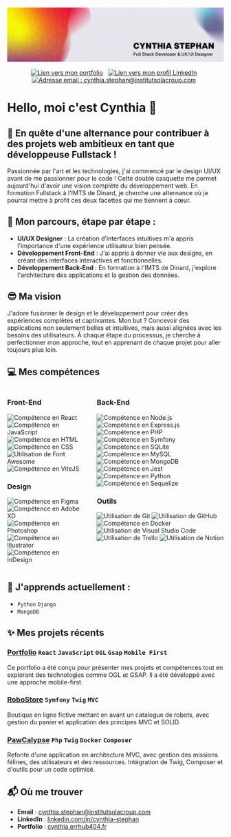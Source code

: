 ![Bannière Cynthia Stephan](./src/banner.jpg)

<p align="center">
<a style="margin-right: 8px;" href="https://cynthia.errhub404.fr/"><img height="20px" src="https://ziadoua.github.io/m3-Markdown-Badges/badges/MyPortfolio/myportfolio3.svg" alt="Lien vers mon portfolio "></a>
<a style="margin-right: 8px;" href="https://www.linkedin.com/in/cynthia-stephan/"><img height="20px" src="https://ziadoua.github.io/m3-Markdown-Badges/badges/LinkedIn/linkedin3.svg" alt="Lien vers mon profil LinkedIn"></a>
<a style="margin-right: 8px;" href="mailto:cynthia.stephan@institutsolacroup.com"><img height="20px" src="https://ziadoua.github.io/m3-Markdown-Badges/badges/Gmail/gmail3.svg" alt="Adresse email : cynthia.stephan@institutsolacroup.com"></a>
</p>



# Hello, moi c'est Cynthia 🤗

## 🚀 En quête d'une alternance pour contribuer à des projets web ambitieux en tant que **développeuse Fullstack** !


Passionnée par l'art et les technologies,  j'ai commencé par le design UI/UX avant de me passionner pour le code ! Cette double casquette me permet aujourd'hui d'avoir une vision complète du développement web. En formation Fullstack à l'IMTS de Dinard, je cherche une alternance où je pourrai mettre à profit ces deux facettes qui me tiennent à cœur.

## 🌱 Mon parcours, étape par étape :
- **UI/UX Designer** : La création d'interfaces intuitives m'a appris l'importance d'une expérience utilisateur bien pensée.
- **Développement Front-End** : J'ai appris à donner vie aux designs, en créant des interfaces interactives et fonctionnelles.
- **Développement Back-End** : En formation à l'IMTS de Dinard, j'explore l'architecture des applications et la gestion des données. 

## 😎 Ma vision
J'adore fusionner le design et le développement pour créer des expériences complètes et captivantes. Mon but ? Concevoir des applications non seulement belles et intuitives, mais aussi alignées avec les besoins des utilisateurs.
 À chaque étape du processus, je cherche à perfectionner mon approche, tout en apprenant de chaque projet pour aller toujours plus loin.

## 💻 Mes compétences

<div style="display: flex; gap: 2rem">
<div>

### Front-End
<p>
   <img height="24px" src="https://ziadoua.github.io/m3-Markdown-Badges/badges/React/react3.svg" alt="Compétence en React">
   <img height="24px" src="https://ziadoua.github.io/m3-Markdown-Badges/badges/Javascript/javascript3.svg" alt="Compétence en JavaScript">
   <img height="24px" src="https://ziadoua.github.io/m3-Markdown-Badges/badges/HTML/html3.svg" alt="Compétence en HTML">
   <img height="24px" src="https://ziadoua.github.io/m3-Markdown-Badges/badges/CSS/css3.svg" alt="Compétence en CSS">
   <img height="24px" src="https://ziadoua.github.io/m3-Markdown-Badges/badges/FontAwesome/fontawesome3.svg" alt="Utilisation de Font Awesome">
   <img height="24px" src="https://ziadoua.github.io/m3-Markdown-Badges/badges/ViteJS/vitejs3.svg" alt="Compétence en ViteJS">
</p>

### Design
<p>
   <img height="24px" src="https://ziadoua.github.io/m3-Markdown-Badges/badges/Figma/figma3.svg" alt="Compétence en Figma">
   <img height="24px" src="https://ziadoua.github.io/m3-Markdown-Badges/badges/XD/xd3.svg" alt="Compétence en Adobe XD">
   <img height="24px" src="https://ziadoua.github.io/m3-Markdown-Badges/badges/Photoshop/photoshop3.svg" alt="Compétence en Photoshop">
   <img height="24px" src="https://ziadoua.github.io/m3-Markdown-Badges/badges/Illustrator/illustrator3.svg" alt="Compétence en Illustrator">
   <img height="24px" src="https://ziadoua.github.io/m3-Markdown-Badges/badges/InDesign/indesign3.svg" alt="Compétence en InDesign">
</p>

</div>
<div>

### Back-End
<p>
   <img height="24px" src="https://ziadoua.github.io/m3-Markdown-Badges/badges/NodeJS/nodejs3.svg" alt="Compétence en Node.js">
   <img height="24px" src="https://ziadoua.github.io/m3-Markdown-Badges/badges/Express/express3.svg" alt="Compétence en Express.js">
   <img height="24px" src="https://ziadoua.github.io/m3-Markdown-Badges/badges/PHP/php3.svg" alt="Compétence en PHP">
   <img height="24px" src="https://ziadoua.github.io/m3-Markdown-Badges/badges/Symfony/symfony3.svg" alt="Compétence en Symfony">
   <img height="24px" src="https://ziadoua.github.io/m3-Markdown-Badges/badges/SQLite/sqlite3.svg" alt="Compétence en SQLite">
   <img height="24px" src="https://ziadoua.github.io/m3-Markdown-Badges/badges/MySQL/mysql3.svg" alt="Compétence en MySQL">
   <img height="24px" src="https://ziadoua.github.io/m3-Markdown-Badges/badges/MongoDB/mongodb3.svg" alt="Compétence en MongoDB">
   <img height="24px" src="https://ziadoua.github.io/m3-Markdown-Badges/badges/Jest/jest3.svg" alt="Compétence en Jest">
   <img height="24px" src="https://ziadoua.github.io/m3-Markdown-Badges/badges/Python/python3.svg" alt="Compétence en Python">
   <img height="24px" src="https://ziadoua.github.io/m3-Markdown-Badges/badges/Sequelize/sequelize3.svg" alt="Compétence en Sequelize">
</p>

### Outils
<p>
   <img height="24px" src="https://ziadoua.github.io/m3-Markdown-Badges/badges/Git/git3.svg" alt="Utilisation de Git">
   <img height="24px" src="https://ziadoua.github.io/m3-Markdown-Badges/badges/Github/github3.svg" alt="Utilisation de GitHub">
   <img height="24px" src="https://ziadoua.github.io/m3-Markdown-Badges/badges/Docker/docker3.svg" alt="Compétence en Docker">
   <img height="24px" src="https://ziadoua.github.io/m3-Markdown-Badges/badges/VisualStudioCode/visualstudiocode3.svg" alt="Utilisation de Visual Studio Code">
   <img height="24px" src="https://ziadoua.github.io/m3-Markdown-Badges/badges/Trello/trello3.svg" alt="Utilisation de Trello">
   <img height="24px" src="https://ziadoua.github.io/m3-Markdown-Badges/badges/Notion/notion3.svg" alt="Utilisation de Notion">
</p>

</div>
</div>


## 📖 J'apprends actuellement :
- `Python`  `Django`
- `MongoDB`

## ✨ Mes projets récents

### **[Portfolio](https://github.com/CynthiaStephan/portfolio)**   `React` `JavaScript` `OGL` `Gsap` `Mobile First`
   Ce portfolio a été conçu pour présenter mes projets et compétences tout en explorant des technologies comme OGL et GSAP. Il a été développé avec une approche mobile-first.

### **[RoboStore](https://github.com/CynthiaStephan/RoboStore)** `Symfony` `Twig` `MVC` 
   Boutique en ligne fictive mettant en avant un catalogue de robots, avec gestion du panier et application des principes MVC et SOLID.

### **[PawCalypse](https://github.com/CynthiaStephan/Pawcalypse)** `Php` `Twig` `Docker` `Composer`
   Refonte d'une application en architecture MVC, avec gestion des missions félines, des utilisateurs et des ressources. Intégration de Twig, Composer et d'outils pour un code optimisé.

## 📬 Où me trouver
- **Email** : [cynthia.stephan@institutsolacroup.com](mailto:cynthia.stephan@institutsolacroup.com)
- **LinkedIn** : [linkedin.com/in/cynthia-stephan](https://www.linkedin.com/in/cynthia-stephan/)
- **Portfolio** : [cynthia.errhub404.fr](https://cynthia.errhub404.fr/)
